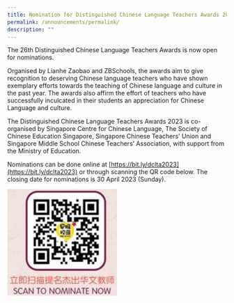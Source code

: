 ```yaml
---
title: Nomination for Distinguished Chinese Language Teachers Awards 2023
permalink: /announcements/permalink/
description: ""
---
```

The 26th Distinguished Chinese Language Teachers Awards is now open for nominations. 

Organised by Lianhe Zaobao and ZBSchools, the awards aim to give recognition to deserving Chinese language teachers who have shown exemplary efforts towards the teaching of Chinese language and culture in the past year. The awards also affirm the effort of teachers who have successfully inculcated in their students an appreciation for Chinese Language and culture.

The Distinguished Chinese Language Teachers Awards 2023 is co-organised by Singapore Centre for Chinese Language, The Society of Chinese Education Singapore, Singapore Chinese Teachers’ Union and Singapore Middle School Chinese Teachers’ Association, with support from the Ministry of Education.

Nominations can be done online at [https://bit.ly/dclta2023](https://bit.ly/dclta2023) or through scanning the QR code below. The closing date for nominations is 30 April 2023 (Sunday).


<img src="/images/Announcements/Nomination%20for%20Distinguished%20Chinese%20Language%20Teachers%20Awards%202023.jpg" style="width:50%">
